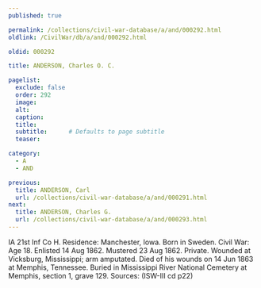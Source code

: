 ```yaml
---
published: true

permalink: /collections/civil-war-database/a/and/000292.html
oldlink: /CivilWar/db/a/and/000292.html

oldid: 000292

title: ANDERSON, Charles O. C.

pagelist:
  exclude: false
  order: 292
  image: 
  alt:
  caption:
  title:
  subtitle:      # Defaults to page subtitle
  teaser:

category: 
  - A 
  - AND

previous:
  title: ANDERSON, Carl
  url: /collections/civil-war-database/a/and/000291.html  
next:
  title: ANDERSON, Charles G.
  url: /collections/civil-war-database/a/and/000293.html   
---
```

IA 21st Inf Co H. Residence: Manchester, Iowa. Born in Sweden. Civil War: Age 18. Enlisted 14 Aug 1862. Mustered 23 Aug 1862. Private. Wounded at Vicksburg, Mississippi; arm amputated. Died of his wounds on 14 Jun 1863 at Memphis, Tennessee. Buried in Mississippi River National Cemetery at Memphis, section 1, grave 129. Sources: (ISW-III cd p22)
